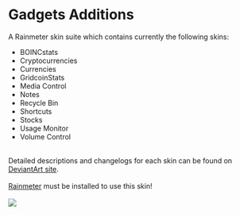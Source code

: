 # Gadgets Additions
A Rainmeter skin suite which contains currently the following skins:

<ul>
<li>BOINCstats</li>
<li>Cryptocurrencies</li>
<li>Currencies</li>
<li>GridcoinStats</li>
<li>Media Control</li>
<li>Notes</li>
<li>Recycle Bin</li>
<li>Shortcuts</li>
<li>Stocks</li>
<li>Usage Monitor</li>
<li>Volume Control</li>
</ul><br>
Detailed descriptions and changelogs for each skin can be found on <a href="http://fav.me/dc5kcz5">DeviantArt site</a>.<br>
<br>
<a href="https://www.rainmeter.net/">Rainmeter</a> must be installed to use this skin!<br>
<br>
<img src="https://forum.rainmeter.net/download/file.php?id=16298&mode=view&n=v2.0.png">
